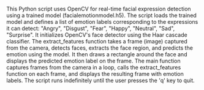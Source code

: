 This Python script uses OpenCV for real-time facial expression detection using a trained model (facialemotionmodel.h5).
The script loads the trained model and defines a list of emotion labels corresponding to the expressions it can detect: "Angry", "Disgust", "Fear", "Happy", "Neutral", "Sad", "Surprise".
It initializes OpenCV's face detector using the Haar cascade classifier.
The extract_features function takes a frame (image) captured from the camera, detects faces, extracts the face region, and predicts the emotion using the model. It then draws a rectangle around the face and displays the predicted emotion label on the frame.
The main function captures frames from the camera in a loop, calls the extract_features function on each frame, and displays the resulting frame with emotion labels.
The script runs indefinitely until the user presses the 'q' key to quit.
